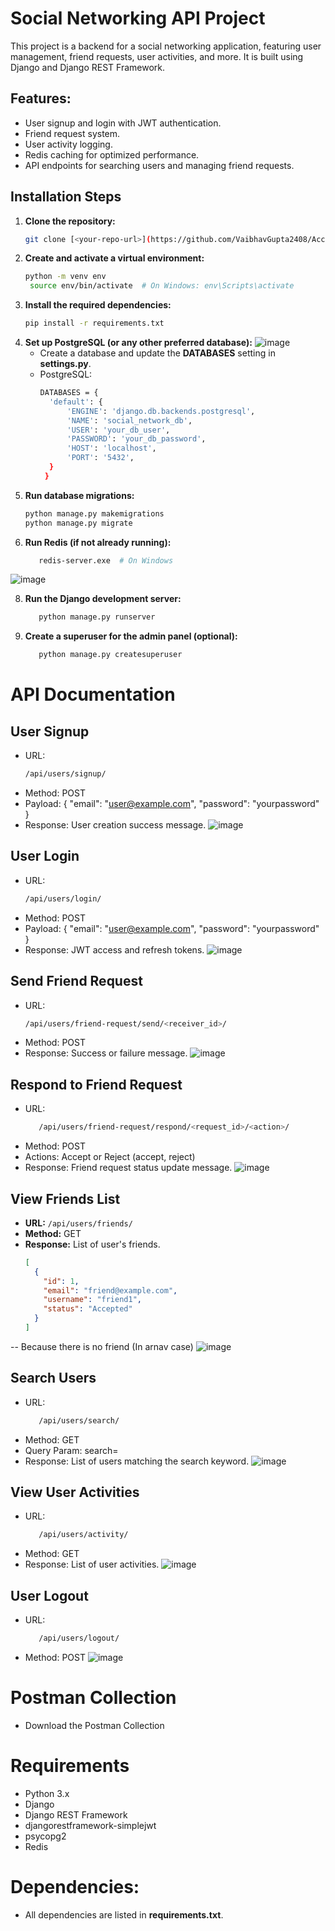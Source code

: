 # Social Networking API Project

This project is a backend for a social networking application, featuring user management, friend requests, user activities, and more. It is built using Django and Django REST Framework.

## Features:
- User signup and login with JWT authentication.
- Friend request system.
- User activity logging.
- Redis caching for optimized performance.
- API endpoints for searching users and managing friend requests.

## Installation Steps

1. **Clone the repository:**
   ```bash
   git clone [<your-repo-url>](https://github.com/VaibhavGupta2408/Accuknox_Backend_Assignment)

2. **Create and activate a virtual environment:**
   ```bash
   python -m venv env
    source env/bin/activate  # On Windows: env\Scripts\activate

3. **Install the required dependencies:**
   ```bash
   pip install -r requirements.txt

4. **Set up PostgreSQL (or any other preferred database):**
   ![image](https://github.com/user-attachments/assets/65842f82-c41d-4f94-a098-245a14b81927)
   - Create a database and update the **DATABASES** setting in **settings.py**.
   - PostgreSQL:
     ```bash
     DATABASES = {
       'default': {
           'ENGINE': 'django.db.backends.postgresql',
           'NAME': 'social_network_db',
           'USER': 'your_db_user',
           'PASSWORD': 'your_db_password',
           'HOST': 'localhost',
           'PORT': '5432',
       }
      }


6. **Run database migrations:**
   ```bash
   python manage.py makemigrations
   python manage.py migrate

7. **Run Redis (if not already running):**
   ```bash
      redis-server.exe  # On Windows
![image](https://github.com/user-attachments/assets/9755a8e3-e44c-4402-b250-17d2998e04af)


8. **Run the Django development server:**
   ```bash
      python manage.py runserver

9. **Create a superuser for the admin panel (optional):**
   ```bash
      python manage.py createsuperuser

# API Documentation

## User Signup
- URL: 
   ```bash 
   /api/users/signup/
- Method: POST
- Payload: { "email": "user@example.com", "password": "yourpassword" }
- Response: User creation success message.
  ![image](https://github.com/user-attachments/assets/cefd0c71-9f18-4db7-9962-a81c171c6062)


## User Login
- URL: 
   ```bash 
   /api/users/login/
- Method: POST
- Payload: { "email": "user@example.com", "password": "yourpassword" }
- Response: JWT access and refresh tokens.
  ![image](https://github.com/user-attachments/assets/65379671-3fb0-4bec-b031-c318f118f61c)

## Send Friend Request
- URL: 
   ```bash 
   /api/users/friend-request/send/<receiver_id>/
- Method: POST
- Response: Success or failure message.
  ![image](https://github.com/user-attachments/assets/5b650a43-d4f1-4b56-9c0b-ea3e15d657b9)

## Respond to Friend Request
- URL: 
   ```bash
      /api/users/friend-request/respond/<request_id>/<action>/
- Method: POST
- Actions: Accept or Reject (accept, reject)
- Response: Friend request status update message.
  ![image](https://github.com/user-attachments/assets/4674129d-92dc-4791-af40-c12d61c9f9f2)


## View Friends List
- **URL:** `/api/users/friends/`
- **Method:** GET
- **Response:** List of user's friends.
  ```json
  [
    {
      "id": 1,
      "email": "friend@example.com",
      "username": "friend1",
      "status": "Accepted"
    }
  ]
-- Because there is no friend (In arnav case)
![image](https://github.com/user-attachments/assets/86b6f2cb-1ace-45ff-9d53-8ab001785521)


## Search Users
- URL: 
   ```bash
      /api/users/search/
- Method: GET
- Query Param: search=<keyword>
- Response: List of users matching the search keyword.
  ![image](https://github.com/user-attachments/assets/6bd03a2b-a447-4368-bba7-143ef0c07eeb)


## View User Activities
- URL: 
   ```bash
      /api/users/activity/
- Method: GET
- Response: List of user activities.
  ![image](https://github.com/user-attachments/assets/b4909826-6c78-4598-9fbf-be1d8de99ca4)

## User Logout
- URL:
  ```bash
     /api/users/logout/
- Method: POST
  ![image](https://github.com/user-attachments/assets/cbe3a10c-2509-4c72-8d75-8ce02b52285e)


# Postman Collection
- Download the Postman Collection

# Requirements

- Python 3.x
- Django
- Django REST Framework
- djangorestframework-simplejwt
- psycopg2
- Redis

# Dependencies:
- All dependencies are listed in **requirements.txt**.
     
   
